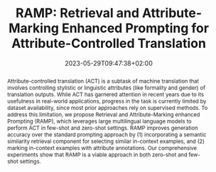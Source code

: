 ---
# Documentation: https://sourcethemes.com/academic/docs/managing-content/

title: "RAMP: Retrieval and Attribute-Marking Enhanced Prompting for Attribute-Controlled Translation"
authors: [Gabriele Sarti, Phu Mon Htut, Xing Niu, Benjamin Hsu, Anna Currey, Georgiana Dinu, Maria Nadejde]
date: 2023-05-29T09:47:38+02:00
doi: ""

# Schedule page publish date (NOT publication's date).
publishDate: 2023-05-29T09:47:38+02:00

# Publication type.
# Legend: 0 = Uncategorized; 1 = Conference paper; 2 = Journal article;
# 3 = Preprint / Working Paper; 4 = Report; 5 = Book; 6 = Book section;
# 7 = Thesis; 8 = Patent
publication_types: ["1"]

# Publication name and optional abbreviated publication name.
publication: "In Proceedings of the 61st Annual Meeting of the Association for Computational Linguistics: Main Conference Track"
publication_short: "ACL 2023"

abstract: "Attribute-controlled translation (ACT) is a subtask of machine translation that involves controlling stylistic or linguistic attributes (like formality and gender) of translation outputs. While ACT has garnered attention in recent years due to its usefulness in real-world applications, progress in the task is currently limited by dataset availability, since most prior approaches rely on supervised methods. To address this limitation, we propose Retrieval and Attribute-Marking enhanced Prompting (RAMP), which leverages large multilingual language models to perform ACT in few-shot and zero-shot settings. RAMP improves generation accuracy over the standard prompting approach by (1) incorporating a semantic similarity retrieval component for selecting similar in-context examples, and (2) marking in-context examples with attribute annotations. Our comprehensive experiments show that RAMP is a viable approach in both zero-shot and few-shot settings. "

# Summary. An optional shortened abstract.
summary: "We introduce Retrieval and Attribute-Marking enhanced Prompting (RAMP) to perform attribute-controlled MT with multilingual LLMs."

tags: [Natural Language Processing, Deep Learning, Machine Translation, Style Transfer, Multilingual, Prompting, Large Language Models]
categories: [Natural Language Processing]
featured: false

# Custom links (optional).
#   Uncomment and edit lines below to show custom links.
# links:
# - name: Follow
#   url: https://twitter.com
#   icon_pack: fab
#   icon: twitter
links:
- name: ArXiv
  url: https://arxiv.org/abs/2305.17131
  icon_pack: fas
  icon: file-contract

url_pdf: https://arxiv.org/pdf/2305.17131.pdf
url_code:
url_dataset:
url_poster:
url_project:
url_slides:
url_source:
url_video:

# Featured image
# To use, add an image named `featured.jpg/png` to your page's folder. 
# Focal points: Smart, Center, TopLeft, Top, TopRight, Left, Right, BottomLeft, Bottom, BottomRight.
image:
  caption: ""
  focal_point: ""
  preview_only: false

# Associated Projects (optional).
#   Associate this publication with one or more of your projects.
#   Simply enter your project's folder or file name without extension.
#   E.g. `internal-project` references `content/project/internal-project/index.md`.
#   Otherwise, set `projects: []`.
projects: []

# Slides (optional).
#   Associate this publication with Markdown slides.
#   Simply enter your slide deck's filename without extension.
#   E.g. `slides: "example"` references `content/slides/example/index.md`.
#   Otherwise, set `slides: ""`.
slides: ""
---